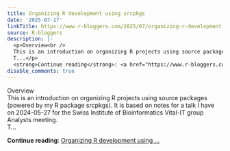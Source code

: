 ```yaml
---
title: Organizing R development using srcpkgs
date: '2025-07-17'
linkTitle: https://www.r-bloggers.com/2025/07/organizing-r-development-using-srcpkgs/
source: R-bloggers
description: |-
  <p>Overview<br />
  This is an introduction on organizing R projects using source packages (powered by my R package srcpkgs). It is based on notes for a talk I have on 2024-05-27 for the Swiss Institute of Bioinformatics Vital-IT group Analysts meeting.<br />
  T...</p>
  <strong>Continue reading</strong>: <a href="https://www.r-bloggers.com/2025/07/organizing-r-development-using-srcpkgs/">Organizing R development using ...
disable_comments: true
---
```

<p>Overview<br />
This is an introduction on organizing R projects using source packages (powered by my R package srcpkgs). It is based on notes for a talk I have on 2024-05-27 for the Swiss Institute of Bioinformatics Vital-IT group Analysts meeting.<br />
T...</p>
<strong>Continue reading</strong>: <a href="https://www.r-bloggers.com/2025/07/organizing-r-development-using-srcpkgs/">Organizing R development using ...